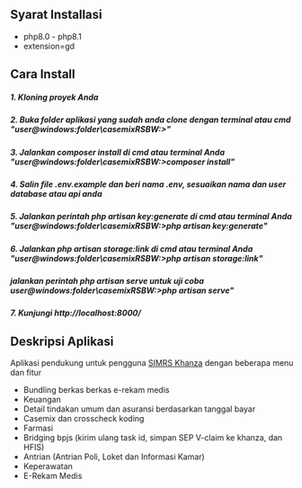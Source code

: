 ## Syarat Installasi
- php8.0 - php8.1
- extension=gd

## Cara Install

##### 1. Kloning proyek Anda
##### 2. Buka folder aplikasi yang sudah anda clone dengan terminal atau cmd "user@windows:folder\casemixRSBW:>"
##### 3. Jalankan composer install di cmd atau terminal Anda "user@windows:folder\casemixRSBW:>composer install"
##### 4. Salin file .env.example dan beri nama .env, sesuaikan nama dan user database atau api anda  
##### 5. Jalankan perintah php artisan key:generate di cmd atau terminal Anda "user@windows:folder\casemixRSBW:>php artisan key:generate"
##### 6. Jalankan php artisan storage:link di cmd atau terminal Anda "user@windows:folder\casemixRSBW:>php artisan storage:link"
##### jalankan perintah php artisan serve untuk uji coba user@windows:folder\casemixRSBW:>php artisan serve"
##### 7. Kunjungi http://localhost:8000/

## Deskripsi Aplikasi
Aplikasi pendukung untuk pengguna [SIMRS Khanza](https://www.yaski.or.id/) dengan beberapa menu dan fitur 
- Bundling berkas berkas e-rekam medis
- Keuangan
- Detail tindakan umum dan asuransi berdasarkan tanggal bayar
- Casemix dan crosscheck koding
- Farmasi
- Bridging bpjs (kirim ulang task id, simpan SEP V-claim ke khanza, dan HFIS)
- Antrian (Antrian Poli, Loket dan Informasi Kamar)
- Keperawatan
- E-Rekam Medis


